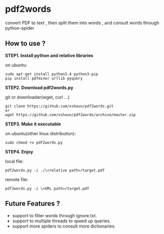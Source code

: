 # pdf2words
convert PDF to text , then split them into words , and consult words through python-spider

## How to use ?
**STEP1. Install python and relative libraries**

on ubuntu:

    sudo apt-get install python3.4 python3-pip
    pip install pdfminer urllib pyquery

**STEP2. Download pdf2words.py**

git or downloader(wget, curl ...)

    git clone https://github.com/xshaun/pdf2words.git
    or
    wget https://github.com/xshaun/pdf2words/archive/master.zip

**STEP3. Make it executable**

on ubuntu(other linux distribution):

    sudo chmod +x pdf2words.py

**STEP4. Enjoy**

local file:

    pdf2words.py -i ./\<relative path>/target.pdf

remote file:

    pdf2words.py -i \<URL path>/target.pdf

## Future Features ?
- support to filter words through ignore.txt.
- support to multiple threads to speed up queries.
- support more spiders to consult more dictionaries.
